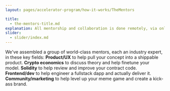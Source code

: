 ```yaml
---
layout: pages/accelerator-program/how-it-works/TheMentors

title: 
  - the-mentors-title.md
explanation: All mentorship and collaboration is done remotely, via online chat / video chat / pull requests on GitHub.
slider:
  - slider/index.md
---
```



We've assembled a group of world-class mentors, each an industry expert, in these key fields: **Product/UX** to help pull your concept into a shippable product. **Crypto economics** to discuss theory and help finetune your model. **Solidity** to help review and improve your contract code. **Frontend/dev** to help engineer a fullstack dapp and actually deliver it. **Community/marketing** to help level up your meme game and create a kick-ass brand.